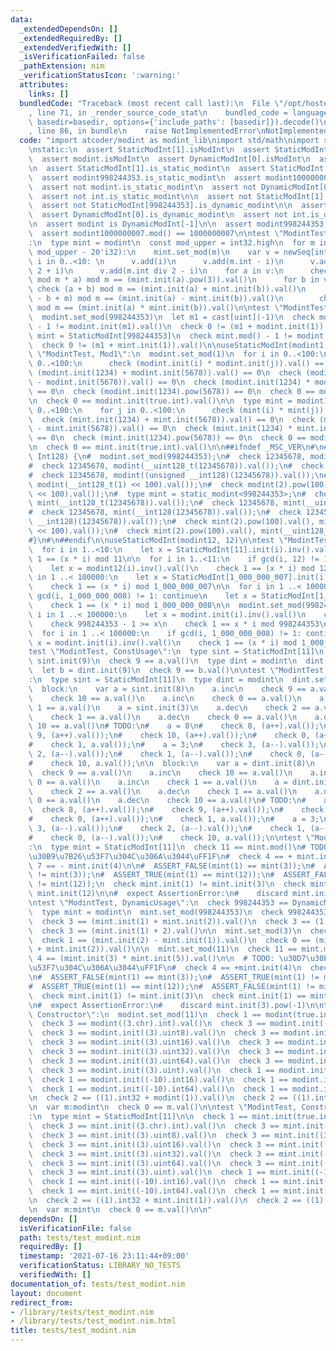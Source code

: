 ```yaml
---
data:
  _extendedDependsOn: []
  _extendedRequiredBy: []
  _extendedVerifiedWith: []
  _isVerificationFailed: false
  _pathExtension: nim
  _verificationStatusIcon: ':warning:'
  attributes:
    links: []
  bundledCode: "Traceback (most recent call last):\n  File \"/opt/hostedtoolcache/Python/3.9.6/x64/lib/python3.9/site-packages/onlinejudge_verify/documentation/build.py\"\
    , line 71, in _render_source_code_stat\n    bundled_code = language.bundle(stat.path,\
    \ basedir=basedir, options={'include_paths': [basedir]}).decode()\n  File \"/opt/hostedtoolcache/Python/3.9.6/x64/lib/python3.9/site-packages/onlinejudge_verify/languages/nim.py\"\
    , line 86, in bundle\n    raise NotImplementedError\nNotImplementedError\n"
  code: "import atcoder/modint as modint_lib\nimport std/math\nimport std/unittest\n\
    \nstatic:\n  assert StaticModInt[1].isModInt\n  assert StaticModInt[998244353].isModInt\n\
    \  assert modint.isModInt\n  assert DynamicModInt[0].isModInt\n  assert not int.isModInt\n\
    \n  assert StaticModInt[1].is_static_modint\n  assert StaticModInt[998244353].is_static_modint\n\
    \  assert modint998244353.is_static_modint\n  assert modint1000000007.is_static_modint\n\
    \  assert not modint.is_static_modint\n  assert not DynamicModInt[0].is_static_modint\n\
    \  assert not int.is_static_modint\n\n  assert not StaticModInt[1].is_dynamic_modint\n\
    \  assert not StaticModInt[998244353].is_dynamic_modint\n\n  assert modint.is_dynamic_modint\n\
    \  assert DynamicModInt[0].is_dynamic_modint\n  assert not int.is_dynamic_modint\n\
    \n  assert modint is DynamicModInt[-1]\n\n  assert modint998244353.mod() == 998244353\n\
    \  assert modint1000000007.mod() == 1000000007\n\ntest \"ModintTest, DynamicBorder\"\
    :\n  type mint = modint\n  const mod_upper = int32.high\n  for m in countdown(mod_upper,\
    \ mod_upper - 20'i32):\n    mint.set_mod(m)\n    var v = newSeq[int]()\n    for\
    \ i in 0..<10: \n      v.add(i)\n      v.add(m.int - i)\n      v.add(m.int div\
    \ 2 + i)\n      v.add(m.int div 2 - i)\n    for a in v:\n      check ((a * a)\
    \ mod m * a) mod m == (mint.init(a).pow(3)).val()\n      for b in v:\n       \
    \ check (a + b) mod m == (mint.init(a) + mint.init(b)).val()\n        check (a\
    \ - b + m) mod m == (mint.init(a) - mint.init(b)).val()\n        check (a * b)\
    \ mod m == (mint.init(a) * mint.init(b)).val()\n\ntest \"ModintTest, ULL\":\n\
    \  modint.set_mod(998244353)\n  let m1 = cast[uint](-1)\n  check modint.mod()\
    \ - 1 != modint.init(m1).val()\n  check 0 != (m1 + modint.init(1)).val()\n  type\
    \ mint = StaticModInt[998244353]\n  check mint.mod() - 1 != modint.init(m1).val()\n\
    \  check 0 != (m1 + mint.init(1)).val()\n\nuseStaticModInt(modint1, 1)\n\ntest\
    \ \"ModintTest, Mod1\":\n  modint.set_mod(1)\n  for i in 0..<100:\n    for j in\
    \ 0..<100:\n      check (modint.init(i) * modint.init(j)).val() == 0\n  check\
    \ (modint.init(1234) + modint.init(5678)).val() == 0\n  check (modint.init(1234)\
    \ - modint.init(5678)).val() == 0\n  check (modint.init(1234) * modint.init(5678)).val()\
    \ == 0\n  check (modint.init(1234).pow(5678)) == 0\n  check 0 == modint.init(0).inv()\n\
    \n  check 0 == modint.init(true.int).val()\n\n  type mint = modint1\n  for i in\
    \ 0..<100:\n    for j in 0..<100:\n      check (mint(i) * mint(j)).val() == 0\n\
    \  check (mint.init(1234) + mint.init(5678)).val() == 0\n  check (mint.init(1234)\
    \ - mint.init(5678)).val() == 0\n  check (mint.init(1234) * mint.init(5678)).val()\
    \ == 0\n  check (mint.init(1234).pow(5678)) == 0\n  check 0 == modint(0).inv()\n\
    \n  check 0 == mint.init(true.int).val()\n\n##ifndef _MSC_VER\n#\n#TEST(ModintTest,\
    \ Int128) {\n#  modint.set_mod(998244353);\n#  check 12345678, modint(__int128_t(12345678)).val());\n\
    #  check 12345678, modint(__uint128_t(12345678)).val());\n#  check 12345678, modint(__int128(12345678)).val());\n\
    #  check 12345678, modint((unsigned __int128)(12345678)).val());\n#  check modint(2).pow(100).val(),\
    \ modint(__int128_t(1) << 100).val());\n#  check modint(2).pow(100).val(), modint(__uint128_t(1)\
    \ << 100).val());\n#  type mint = static_modint<998244353>;\n#  check 12345678,\
    \ mint(__int128_t(12345678)).val());\n#  check 12345678, mint(__uint128_t(12345678)).val());\n\
    #  check 12345678, mint(__int128(12345678)).val());\n#  check 12345678, mint((unsigned\
    \ __int128)(12345678)).val());\n#  check mint(2).pow(100).val(), mint(__int128_t(1)\
    \ << 100).val());\n#  check mint(2).pow(100).val(), mint(__uint128_t(1) << 100).val());\n\
    #}\n#\n##endif\n\nuseStaticModInt(modint12, 12)\n\ntest \"ModintTest, Inv\":\n\
    \  for i in 1..<10:\n    let x = StaticModInt[11].init(i).inv().val()\n    check\
    \ 1 == (x * i) mod 11\n\n  for i in 1..<11:\n    if gcd(i, 12) != 1: continue\n\
    \    let x = modint12(i).inv().val()\n    check 1 == (x * i) mod 12\n\n  for i\
    \ in 1 ..< 100000:\n    let x = StaticModInt[1_000_000_007].init(i).inv().val()\n\
    \    check 1 == (x * i) mod 1_000_000_007\n\n  for i in 1 ..< 100000:\n    if\
    \ gcd(i, 1_000_000_008) != 1: continue\n    let x = StaticModInt[1_000_000_008].init(i).inv().val()\n\
    \    check 1 == (x * i) mod 1_000_000_008\n\n  modint.set_mod(998244353)\n  for\
    \ i in 1 ..< 100000:\n    let x = modint.init(i).inv().val()\n    check 0 <= x\n\
    \    check 998244353 - 1 >= x\n    check 1 == x * i mod 998244353\n\n  modint.set_mod(1_000_000_008)\n\
    \  for i in 1 ..< 100000:\n    if gcd(i, 1_000_000_008) != 1: continue\n    let\
    \ x = modint.init(i).inv().val()\n    check 1 == (x * i) mod 1_000_000_008\n\n\
    test \"ModintTest, ConstUsage\":\n  type sint = StaticModInt[11]\n  const a =\
    \ sint.init(9)\n  check 9 == a.val()\n  type dint = modint\n  dint.set_mod(11)\n\
    \  let b = dint.init(9)\n  check 9 == b.val()\n\ntest \"ModintTest, Increment\"\
    :\n  type sint = StaticModInt[11]\n  type dint = modint\n  dint.set_mod(11)\n\n\
    \  block:\n    var a = sint.init(8)\n    a.inc\n    check 9 == a.val()\n    a.inc\n\
    \    check 10 == a.val()\n    a.inc\n    check 0 == a.val()\n    a.inc\n    check\
    \ 1 == a.val()\n    a = sint.init(3)\n    a.dec\n    check 2 == a.val()\n    a.dec\n\
    \    check 1 == a.val()\n    a.dec\n    check 0 == a.val()\n    a.dec\n    check\
    \ 10 == a.val()\n# TODO:\n#    a = 8\n#    check 8, (a++).val());\n#    check\
    \ 9, (a++).val());\n#    check 10, (a++).val());\n#    check 0, (a++).val());\n\
    #    check 1, a.val());\n#    a = 3;\n#    check 3, (a--).val());\n#    check\
    \ 2, (a--).val());\n#    check 1, (a--).val());\n#    check 0, (a--).val());\n\
    #    check 10, a.val());\n\n  block:\n    var a = dint.init(8)\n    a.inc\n  \
    \  check 9 == a.val()\n    a.inc\n    check 10 == a.val()\n    a.inc\n    check\
    \ 0 == a.val()\n    a.inc\n    check 1 == a.val()\n    a = dint.init(3)\n    a.dec\n\
    \    check 2 == a.val()\n    a.dec\n    check 1 == a.val()\n    a.dec\n    check\
    \ 0 == a.val()\n    a.dec\n    check 10 == a.val()\n# TODO:\n#    a = 8;\n#  \
    \  check 8, (a++).val());\n#    check 9, (a++).val());\n#    check 10, (a++).val());\n\
    #    check 0, (a++).val());\n#    check 1, a.val());\n#    a = 3;\n#    check\
    \ 3, (a--).val());\n#    check 2, (a--).val());\n#    check 1, (a--).val());\n\
    #    check 0, (a--).val());\n#    check 10, a.val());\n\ntest \"ModintTest, StaticUsage\"\
    :\n  type mint = StaticModInt[11]\n  check 11 == mint.mod()\n# TODO: \u30D7\u30E9\
    \u30B9\u7B26\u53F7\u304C\u306A\u3044\uFF1F\n#  check 4 == + mint.init(4)\n  check\
    \ 7 == - mint.init(4)\n\n#  ASSERT_FALSE(mint(1) == mint(3));\n#  ASSERT_TRUE(mint(1)\
    \ != mint(3));\n#  ASSERT_TRUE(mint(1) == mint(12));\n#  ASSERT_FALSE(mint(1)\
    \ != mint(12));\n  check mint.init(1) != mint.init(3)\n  check mint.init(1) ==\
    \ mint.init(12)\n\n#  expect AssertionError:\n#    discard mint.init(3).pow(-1)\n\
    \ntest \"ModintTest, DynamicUsage\":\n  check 998244353 == DynamicModInt[12345].mod()\n\
    \  type mint = modint\n  mint.set_mod(998244353)\n  check 998244353 == mint.mod()\n\
    \  check 3 == (mint.init(1) + mint.init(2)).val()\n  check 3 == (1 + mint.init(2)).val()\n\
    \  check 3 == (mint.init(1) + 2).val()\n\n  mint.set_mod(3)\n  check 3 == mint.mod()\n\
    \  check 1 == (mint.init(2) - mint.init(1)).val()\n  check 0 == (mint.init(1)\
    \ + mint.init(2)).val()\n\n  mint.set_mod(11)\n  check 11 == mint.mod()\n  check\
    \ 4 == (mint.init(3) * mint.init(5)).val()\n\n  # TODO: \u30D7\u30E9\u30B9\u7B26\
    \u53F7\u304C\u306A\u3044\uFF1F\n#  check 4 == +mint.init(4)\n  check 7 == -mint.init(4)\n\
    \n#  ASSERT_FALSE(mint(1) == mint(3));\n#  ASSERT_TRUE(mint(1) != mint(3));\n\
    #  ASSERT_TRUE(mint(1) == mint(12));\n#  ASSERT_FALSE(mint(1) != mint(12));\n\
    \  check mint.init(1) != mint.init(3)\n  check mint.init(1) == mint.init(12)\n\
    \n#  expect AssertionError:\n#    discard mint.init(3).pow(-1)\n\ntest \"ModintTest,\
    \ Constructor\":\n  modint.set_mod(11)\n  check 1 == modint(true.int).val()\n\
    \  check 3 == modint((3.chr).int).val()\n  check 3 == modint.init((3).int8).val()\n\
    \  check 3 == modint.init((3).uint8).val()\n  check 3 == modint.init((3).int16).val()\n\
    \  check 3 == modint.init((3).uint16).val()\n  check 3 == modint.init((3).int32).val()\n\
    \  check 3 == modint.init((3).uint32).val()\n  check 3 == modint.init((3).int64).val()\n\
    \  check 3 == modint.init((3).uint64).val()\n  check 3 == modint.init((3).int).val()\n\
    \  check 3 == modint.init((3).uint).val()\n  check 1 == modint.init((-10).int8).val()\n\
    \  check 1 == modint.init((-10).int16).val()\n  check 1 == modint.init((-10).int32).val()\n\
    \  check 1 == modint.init((-10).int64).val()\n  check 1 == modint.init((-10).int).val()\n\
    \n  check 2 == ((1).int32 + modint(1)).val()\n  check 2 == ((1).int16 + modint(1)).val()\n\
    \n  var m:modint\n  check 0 == m.val()\n\ntest \"ModintTest, ConstructorStatic\"\
    :\n  type mint = StaticModInt[11]\n\n  check 1 == mint.init(true.int).val()\n\
    \  check 3 == mint.init((3.chr).int).val()\n  check 3 == mint.init((3).int8).val()\n\
    \  check 3 == mint.init((3).uint8).val()\n  check 3 == mint.init((3).int16).val()\n\
    \  check 3 == mint.init((3).uint16).val()\n  check 3 == mint.init((3).int32).val()\n\
    \  check 3 == mint.init((3).uint32).val()\n  check 3 == mint.init((3).int64).val()\n\
    \  check 3 == mint.init((3).uint64).val()\n  check 3 == mint.init((3).int).val()\n\
    \  check 3 == mint.init((3).uint).val()\n  check 1 == mint.init((-10).int8).val()\n\
    \  check 1 == mint.init((-10).int16).val()\n  check 1 == mint.init((-10).int32).val()\n\
    \  check 1 == mint.init((-10).int64).val()\n  check 1 == mint.init((-10).int).val()\n\
    \n  check 2 == ((1).int32 + mint.init(1)).val()\n  check 2 == ((1).int16 + mint.init(1)).val()\n\
    \n  var m:mint\n  check 0 == m.val()\n\n"
  dependsOn: []
  isVerificationFile: false
  path: tests/test_modint.nim
  requiredBy: []
  timestamp: '2021-07-16 23:11:44+09:00'
  verificationStatus: LIBRARY_NO_TESTS
  verifiedWith: []
documentation_of: tests/test_modint.nim
layout: document
redirect_from:
- /library/tests/test_modint.nim
- /library/tests/test_modint.nim.html
title: tests/test_modint.nim
---
```

